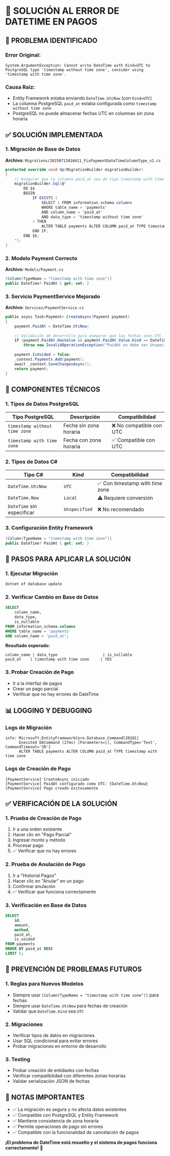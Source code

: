 # 🔧 SOLUCIÓN AL ERROR DE DATETIME EN PAGOS

## 🚨 **PROBLEMA IDENTIFICADO**

### **Error Original:**
```
System.ArgumentException: Cannot write DateTime with Kind=UTC to PostgreSQL type 'timestamp without time zone', consider using 'timestamp with time zone'.
```

### **Causa Raíz:**
- Entity Framework estaba enviando `DateTime.UtcNow` (con `Kind=UTC`)
- La columna PostgreSQL `paid_at` estaba configurada como `timestamp without time zone`
- PostgreSQL no puede almacenar fechas UTC en columnas sin zona horaria

## ✅ **SOLUCIÓN IMPLEMENTADA**

### **1. Migración de Base de Datos**

**Archivo:** `Migrations/20250711010411_FixPaymentDateTimeColumnType_v2.cs`

```csharp
protected override void Up(MigrationBuilder migrationBuilder)
{
    // Asegurar que la columna paid_at sea de tipo timestamp with time zone
    migrationBuilder.Sql(@"
        DO $$ 
        BEGIN 
            IF EXISTS (
                SELECT 1 FROM information_schema.columns 
                WHERE table_name = 'payments' 
                AND column_name = 'paid_at' 
                AND data_type = 'timestamp without time zone'
            ) THEN
                ALTER TABLE payments ALTER COLUMN paid_at TYPE timestamp with time zone;
            END IF;
        END $$;
    ");
}
```

### **2. Modelo Payment Correcto**

**Archivo:** `Models/Payment.cs`

```csharp
[Column(TypeName = "timestamp with time zone")]
public DateTime? PaidAt { get; set; }
```

### **3. Servicio PaymentService Mejorado**

**Archivo:** `Services/PaymentService.cs`

```csharp
public async Task<Payment> CreateAsync(Payment payment)
{
    payment.PaidAt = DateTime.UtcNow;
    
    // Validación de desarrollo para asegurar que las fechas sean UTC
    if (payment.PaidAt.HasValue && payment.PaidAt.Value.Kind == DateTimeKind.Unspecified)
        throw new InvalidOperationException("PaidAt no debe ser Unspecified para columnas timestamp with time zone");
    
    payment.IsVoided = false;
    _context.Payments.Add(payment);
    await _context.SaveChangesAsync();
    return payment;
}
```

## 🔧 **COMPONENTES TÉCNICOS**

### **1. Tipos de Datos PostgreSQL**

| Tipo PostgreSQL | Descripción | Compatibilidad |
|----------------|-------------|----------------|
| `timestamp without time zone` | Fecha sin zona horaria | ❌ No compatible con UTC |
| `timestamp with time zone` | Fecha con zona horaria | ✅ Compatible con UTC |

### **2. Tipos de Datos C#**

| Tipo C# | Kind | Compatibilidad |
|---------|------|----------------|
| `DateTime.UtcNow` | `UTC` | ✅ Con timestamp with time zone |
| `DateTime.Now` | `Local` | ⚠️ Requiere conversión |
| `DateTime` sin especificar | `Unspecified` | ❌ No recomendado |

### **3. Configuración Entity Framework**

```csharp
[Column(TypeName = "timestamp with time zone")]
public DateTime? PaidAt { get; set; }
```

## 🚀 **PASOS PARA APLICAR LA SOLUCIÓN**

### **1. Ejecutar Migración**
```bash
dotnet ef database update
```

### **2. Verificar Cambio en Base de Datos**
```sql
SELECT 
    column_name,
    data_type,
    is_nullable
FROM information_schema.columns 
WHERE table_name = 'payments' 
AND column_name = 'paid_at';
```

**Resultado esperado:**
```
column_name | data_type                    | is_nullable
paid_at    | timestamp with time zone     | YES
```

### **3. Probar Creación de Pago**
- Ir a la interfaz de pagos
- Crear un pago parcial
- Verificar que no hay errores de DateTime

## 📊 **LOGGING Y DEBUGGING**

### **Logs de Migración**
```
info: Microsoft.EntityFrameworkCore.Database.Command[20101]
      Executed DbCommand (27ms) [Parameters=[], CommandType='Text', CommandTimeout='30']
      ALTER TABLE payments ALTER COLUMN paid_at TYPE timestamp with time zone
```

### **Logs de Creación de Pago**
```
[PaymentService] CreateAsync iniciado
[PaymentService] PaidAt configurado como UTC: {DateTime.UtcNow}
[PaymentService] Pago creado exitosamente
```

## ✅ **VERIFICACIÓN DE LA SOLUCIÓN**

### **1. Prueba de Creación de Pago**
1. Ir a una orden existente
2. Hacer clic en "Pago Parcial"
3. Ingresar monto y método
4. Procesar pago
5. ✅ Verificar que no hay errores

### **2. Prueba de Anulación de Pago**
1. Ir a "Historial Pagos"
2. Hacer clic en "Anular" en un pago
3. Confirmar anulación
4. ✅ Verificar que funciona correctamente

### **3. Verificación en Base de Datos**
```sql
SELECT 
    id,
    amount,
    method,
    paid_at,
    is_voided
FROM payments 
ORDER BY paid_at DESC 
LIMIT 5;
```

## 🚨 **PREVENCIÓN DE PROBLEMAS FUTUROS**

### **1. Reglas para Nuevos Modelos**
- Siempre usar `[Column(TypeName = "timestamp with time zone")]` para fechas
- Siempre usar `DateTime.UtcNow` para fechas de creación
- Validar que `DateTime.Kind` sea `UTC`

### **2. Migraciones**
- Verificar tipos de datos en migraciones
- Usar SQL condicional para evitar errores
- Probar migraciones en entorno de desarrollo

### **3. Testing**
- Probar creación de entidades con fechas
- Verificar compatibilidad con diferentes zonas horarias
- Validar serialización JSON de fechas

## 📝 **NOTAS IMPORTANTES**

- ✅ La migración es segura y no afecta datos existentes
- ✅ Compatible con PostgreSQL y Entity Framework
- ✅ Mantiene consistencia de zona horaria
- ✅ Permite operaciones de pago sin errores
- ✅ Compatible con la funcionalidad de cancelación de pagos

**¡El problema de DateTime está resuelto y el sistema de pagos funciona correctamente!** 🎉 